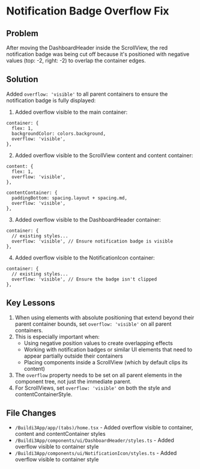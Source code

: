 # Notification Badge Overflow Fix

## Problem

After moving the DashboardHeader inside the ScrollView, the red notification badge was being cut off because it's positioned with negative values (top: -2, right: -2) to overlap the container edges.

## Solution

Added `overflow: 'visible'` to all parent containers to ensure the notification badge is fully displayed:

1. Added overflow visible to the main container:

```tsx
container: {
  flex: 1,
  backgroundColor: colors.background,
  overflow: 'visible',
},
```

2. Added overflow visible to the ScrollView content and content container:

```tsx
content: {
  flex: 1,
  overflow: 'visible',
},

contentContainer: {
  paddingBottom: spacing.layout + spacing.md,
  overflow: 'visible',
},
```

3. Added overflow visible to the DashboardHeader container:

```tsx
container: {
  // existing styles...
  overflow: 'visible', // Ensure notification badge is visible
},
```

4. Added overflow visible to the NotificationIcon container:

```tsx
container: {
  // existing styles...
  overflow: 'visible', // Ensure the badge isn't clipped
},
```

## Key Lessons

1. When using elements with absolute positioning that extend beyond their parent container bounds, set `overflow: 'visible'` on all parent containers.
2. This is especially important when:
   - Using negative position values to create overlapping effects
   - Working with notification badges or similar UI elements that need to appear partially outside their containers
   - Placing components inside a ScrollView (which by default clips its content)
3. The `overflow` property needs to be set on all parent elements in the component tree, not just the immediate parent.
4. For ScrollViews, set `overflow: 'visible'` on both the style and contentContainerStyle.

## File Changes

- `/Buildi3App/app/(tabs)/home.tsx` - Added overflow visible to container, content and contentContainer styles
- `/Buildi3App/components/ui/DashboardHeader/styles.ts` - Added overflow visible to container style
- `/Buildi3App/components/ui/NotificationIcon/styles.ts` - Added overflow visible to container style
